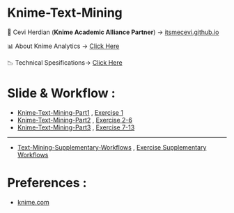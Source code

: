 # Knime-Text-Mining

<span>&#129311;</span> Cevi Herdian (**Knime Academic Alliance Partner**)  -> [itsmecevi.github.io](https://itsmecevi.github.io/) 

<span>&#128202;</span> About Knime Analytics -> [Click Here](https://www.knime.com/about)

<span>&#128201;</span> Technical Spesifications-> [Click Here](https://www.knime.com/software-overview)

# Slide & Workflow : 

* [Knime-Text-Mining-Part1](https://docs.google.com/presentation/d/1M9HkOPyejCvAai7yoY9t1GGJtYceEHu4cyHBSZzdQnA/edit?usp=sharing) , [Exercise 1](https://github.com/itsmecevi/TextprocessingCourse-Exercise1/blob/master/TextprocessingCourse-Exercise1.knar)
* [Knime-Text-Mining-Part2](https://docs.google.com/presentation/d/1bvvs7D0BYJGFmPCjObbRLAXU60O4GhoYVvvI6i_TkOk/edit?usp=sharing) , [Exercise 2-6](https://github.com/itsmecevi/TextprocessingCourse-Exercises2-6/blob/master/TextprocessingCourse-Exercises2-6.knar)
* [Knime-Text-Mining-Part3](https://docs.google.com/presentation/d/1xeFdft5niJkFHm4MAmWPnCOiAk5n5jhUWWt3Iw6r6Lc/edit?usp=sharing) , [Exercise 7-13](https://github.com/itsmecevi/TextprocessingCourse-Exercises7-13/blob/master/TextprocessingCourse-Exercises7-13.knar)
_____

* [Text-Mining-Supplementary-Workflows](https://docs.google.com/presentation/d/1xeFdft5niJkFHm4MAmWPnCOiAk5n5jhUWWt3Iw6r6Lc/edit?usp=sharing) , [Exercise Supplementary Workflows](https://github.com/itsmecevi/TextprocessingCourse-Exercises7-13/blob/master/TextprocessingCourse-Exercises7-13.knar)


   
# Preferences :

* [knime.com](https://www.knime.com/)
